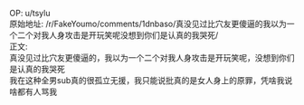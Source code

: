 
OP: u/tsylu  
原始地址: /r/FakeYoumo/comments/1dnbaso/真没见过比穴友更傻逼的我以为一个二个对我人身攻击是开玩笑呢没想到你们是认真的我哭死/  
正文:  
真没见过比穴友更傻逼的，我以为一个二个对我人身攻击是开玩笑呢，没想到你们是认真的我哭死  
我在这种全男sub真的很孤立无援，我只能说批真的是女人身上的原罪，凭啥我说啥都有人骂我
